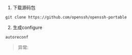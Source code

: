 1. 下载源码包
```shell
git clone https://github.com/openssh/openssh-portable
```
2. 生成configure
```shell
autoreconf
```
> 异常: 
```shell

```
